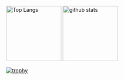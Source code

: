 <p align="left"> 
  <img alt="Top Langs" height="150px" src="https://github-readme-stats.vercel.app/api/top-langs/?username=HT0323&layout=compact&show_icons=true&theme=dracula" />
  <img alt="github stats" height="150px" src="https://github-readme-stats.vercel.app/api?username=HT0323&theme=dracula&show_icons=ture" />
</p>

[![trophy](https://github-profile-trophy.vercel.app/?username=HT0323&theme=dracula&column=7)](https://github.com/ryo-ma/github-profile-trophy)

